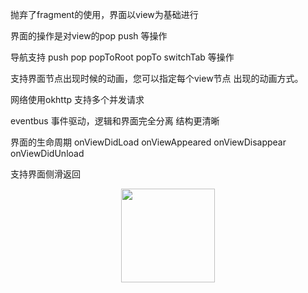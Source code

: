 
抛弃了fragment的使用，界面以view为基础进行

界面的操作是对view的pop push 等操作

导航支持 push pop popToRoot popTo switchTab 等操作

支持界面节点出现时候的动画，您可以指定每个view节点 出现的动画方式。

网络使用okhttp 支持多个并发请求

eventbus 事件驱动，逻辑和界面完全分离 结构更清晰

界面的生命周期  onViewDidLoad onViewAppeared onViewDisappear onViewDidUnload 

支持界面侧滑返回


<div align=center><img width="150" height="150" src="https://github.com/HeTingwei/ReadmeLearn/blob/master/avatar1.jpg"/></div>


